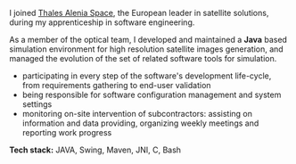 I joined [Thales Alenia Space](https://www.thalesgroup.com/fr/global-activities/espace), the European leader in satellite
solutions, during my apprenticeship in software engineering.

As a member of the optical team, I developed and maintained a **Java** based simulation environment for high resolution
satellite images generation, and managed the evolution of the set of related software tools for simulation.
* participating in every step of the software's development life-cycle, from requirements gathering to end-user validation
* being responsible for software configuration management and system settings
* monitoring on-site intervention of subcontractors: assisting on information and data providing, organizing weekly
meetings and reporting work progress

**Tech stack:** JAVA, Swing, Maven, JNI, C, Bash

